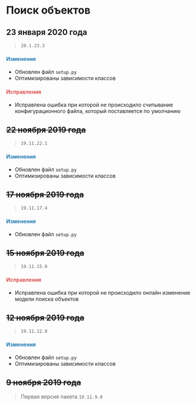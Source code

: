# Поиск объектов

## 23 января 2020 года

> `20.1.23.3`

<h4><span style="color:#247CB4;">Изменения</span></h4>

- Обновлен файл `setup.py`
- Оптимизированы зависимости классов

<h4><span style="color:#DB534F;">Исправления</span></h4>

- Исправлена ошибка при которой не происходило считывание конфигурационного файла, который поставляется по умолчанию

## ~~22 ноября 2019 года~~

> `19.11.22.1`

<h4><span style="color:#247CB4;">Изменения</span></h4>

- Обновлен файл `setup.py`
- Оптимизированы зависимости классов

## ~~17 ноября 2019 года~~

> `19.11.17.4`

<h4><span style="color:#247CB4;">Изменения</span></h4>

- Обновлен файл `setup.py`

## ~~15 ноября 2019 года~~

> `19.11.15.0`

<h4><span style="color:#DB534F;">Исправления</span></h4>

- Исправлена ошибка при которой не происходило онлайн изменение модели поиска объектов

## ~~12 ноября 2019 года~~

> `19.11.12.0`

<h4><span style="color:#247CB4;">Изменения</span></h4>

- Обновлен файл `setup.py`
- Оптимизированы зависимости классов

## ~~9 ноября 2019 года~~

> Первая версия пакета `19.11.9.0`
